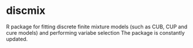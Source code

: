 # discmix
R package for fitting discrete finite mixture models (such as CUB, CUP and cure models) and performing variabe selection
The package is constantly updated.
